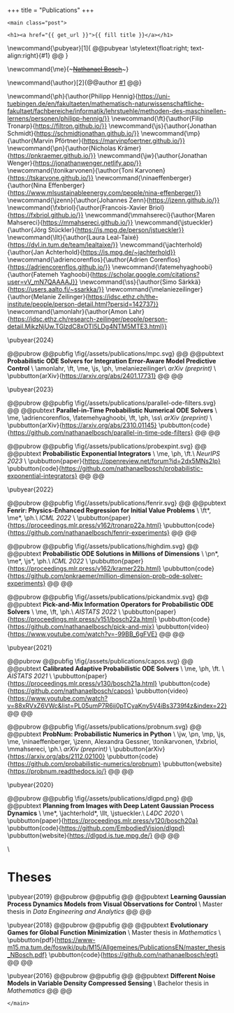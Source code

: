 +++
title = "Publications"
+++

~~~
<main class="post">
~~~

~~~
<h1><a href="{{ get_url }}">{{ fill title }}</a></h1>
~~~

<!-- co-authors: -->


\newcommand{\pubyear}[1]{
@@pubyear
\styletext{float:right; text-align:right}{#1}
@@
}

\newcommand{\me}{~~~<ins>Nathanael Bosch</ins>~~~}

\newcommand{\author}[2]{@@author
[#1](#2)
@@}

\newcommand{\ph}{\author{Philipp Hennig}{https://uni-tuebingen.de/en/fakultaeten/mathematisch-naturwissenschaftliche-fakultaet/fachbereiche/informatik/lehrstuehle/methoden-des-maschinellen-lernens/personen/philipp-hennig/}}
\newcommand{\ft}{\author{Filip Tronarp}{https://filtron.github.io/}}
\newcommand{\js}{\author{Jonathan Schmidt}{https://schmidtjonathan.github.io/}}
\newcommand{\mp}{\author{Marvin Pförtner}{https://marvinpfoertner.github.io/}}
\newcommand{\pn}{\author{Nicholas Krämer}{https://pnkraemer.github.io/}}
\newcommand{\jw}{\author{Jonathan Wenger}{https://jonathanwenger.netlify.app/}}
\newcommand{\tonikarvonen}{\author{Toni Karvonen}{https://tskarvone.github.io/}}
\newcommand{\ninaeffenberger}{\author{Nina Effenberger}{https://www.mlsustainableenergy.com/people/nina-effenberger/}}
\newcommand{\jzenn}{\author{Johannes Zenn}{https://jzenn.github.io/}}
\newcommand{\fxbriol}{\author{Francois-Xavier Briol}{https://fxbriol.github.io/}}
\newcommand{\mmahsereci}{\author{Maren Mahsereci}{https://mmahsereci.github.io/}}
\newcommand{\jstueckler}{\author{Jörg Stückler}{https://is.mpg.de/person/jstueckler}}
\newcommand{\llt}{\author{Laura Leal-Taixé}{https://dvl.in.tum.de/team/lealtaixe/}}
\newcommand{\jachterhold}{\author{Jan Achterhold}{https://is.mpg.de/~jachterhold}}
\newcommand{\adriencorenflos}{\author{Adrien Corenflos}{https://adriencorenflos.github.io/}}
\newcommand{\fatemehyaghoobi}{\author{Fatemeh Yaghoobi}{https://scholar.google.com/citations?user=vV_mN7QAAAAJ}}
\newcommand{\ss}{\author{Simo Särkkä}{https://users.aalto.fi/~ssarkka/}}
\newcommand{\melaniezeilinger}{\author{Melanie Zeilinger}{https://idsc.ethz.ch/the-institute/people/person-detail.html?persid=142737}}
\newcommand{\amonlahr}{\author{Amon Lahr}{https://idsc.ethz.ch/research-zeilinger/people/person-detail.MjkzNjUw.TGlzdC8xOTI5LDg4NTM5MTE3.html}}

\pubyear{2024}

@@pubrow
@@pubfig
    \fig{/assets/publications/mpc.svg}
@@
@@pubtext
    **Probabilistic ODE Solvers for Integration Error-Aware Model Predictive Control** \\
    \amonlahr, \ft, \me, \js, \ph, \melaniezeilinger\\
    _arXiv (preprint)_ \\
    \pubbutton{arXiv}{https://arxiv.org/abs/2401.17731}
@@
@@

\pubyear{2023}

@@pubrow
@@pubfig
    \fig{/assets/publications/parallel-ode-filters.svg}
@@
@@pubtext
    **Parallel-in-Time Probabilistic Numerical ODE Solvers** \\
    \me, \adriencorenflos, \fatemehyaghoobi, \ft, \ph, \ss\\
    _arXiv (preprint)_ \\
    \pubbutton{arXiv}{https://arxiv.org/abs/2310.01145}
    \pubbutton{code}{https://github.com/nathanaelbosch/parallel-in-time-ode-filters}
@@
@@

@@pubrow
@@pubfig
    \fig{/assets/publications/probexpint.svg}
@@
@@pubtext
    **Probabilistic Exponential Integrators** \\
    \me, \ph, \ft.\\
    _NeurIPS 2023_ \\
    \pubbutton{paper}{https://openreview.net/forum?id=2dx5MNs2Ip}
    \pubbutton{code}{https://github.com/nathanaelbosch/probabilistic-exponential-integrators}
@@
@@

\pubyear{2022}

@@pubrow
@@pubfig
    \fig{/assets/publications/fenrir.svg}
@@
@@pubtext
    **Fenrir: Physics-Enhanced Regression for Initial Value Problems** \\
    \ft\*, \me\*, \ph.\\
    _ICML 2022_ \\
    \pubbutton{paper}{https://proceedings.mlr.press/v162/tronarp22a.html}
    \pubbutton{code}{https://github.com/nathanaelbosch/fenrir-experiments}
@@
@@


@@pubrow
@@pubfig
    \fig{/assets/publications/highdim.svg}
@@
@@pubtext
    **Probabilistic ODE Solutions in Millions of Dimensions** \\
    \pn\*, \me\*, \js\*, \ph.\\
    _ICML 2022_ \\
    \pubbutton{paper}{https://proceedings.mlr.press/v162/kramer22b.html}
    \pubbutton{code}{https://github.com/pnkraemer/million-dimension-prob-ode-solver-experiments}
@@
@@


@@pubrow
@@pubfig
    \fig{/assets/publications/pickandmix.svg}
@@
@@pubtext
    **Pick-and-Mix Information Operators for Probabilistic ODE Solvers** \\
    \me, \ft, \ph.\\
    _AISTATS 2022_ \\
    \pubbutton{paper}{https://proceedings.mlr.press/v151/bosch22a.html}
    \pubbutton{code}{https://github.com/nathanaelbosch/pick-and-mix}
    \pubbutton{video}{https://www.youtube.com/watch?v=-99BB_6gFVE}
@@
@@

\pubyear{2021}

@@pubrow
@@pubfig
    \fig{/assets/publications/capos.svg}
@@
@@pubtext
    **Calibrated Adaptive Probabilistic ODE Solvers** \\
    \me, \ph, \ft. \\
    _AISTATS 2021_ \\
    \pubbutton{paper}{https://proceedings.mlr.press/v130/bosch21a.html}
    \pubbutton{code}{https://github.com/nathanaelbosch/capos}
    \pubbutton{video}{https://www.youtube.com/watch?v=88xRVxZ6VWc&list=PL05umP7R6ij0pTCyaKny5V4iBs3739f4z&index=22}
@@
@@

@@pubrow
@@pubfig
    \fig{/assets/publications/probnum.svg}
@@
@@pubtext
    **ProbNum: Probabilistic Numerics in Python** \\
    \jw, \pn, \mp, \js, \me, \ninaeffenberger, \jzenn, Alexandra Gessner, \tonikarvonen, \fxbriol, \mmahsereci, \ph.\\
    _arXiv (preprint)_ \\
    \pubbutton{arXiv}{https://arxiv.org/abs/2112.02100}
    \pubbutton{code}{https://github.com/probabilistic-numerics/probnum}
    \pubbutton{website}{https://probnum.readthedocs.io/}
@@
@@

\pubyear{2020}

@@pubrow
@@pubfig
    \fig{/assets/publications/dlgpd.png}
@@
@@pubtext
    **Planning from Images with Deep Latent Gaussian Process Dynamics** \\
    \me\*, \jachterhold\*, \llt, \jstueckler.\\
    _L4DC 2020_ \\
    \pubbutton{paper}{https://proceedings.mlr.press/v120/bosch20a}
    \pubbutton{code}{https://github.com/EmbodiedVision/dlgpd}
    \pubbutton{website}{https://dlgpd.is.tue.mpg.de/}
@@
@@

\\

# Theses
\pubyear{2019}
@@pubrow
@@pubfig
@@
@@pubtext
    **Learning Gaussian Process Dynamics Models from Visual Observations for Control** \\
    Master thesis in *Data Engineering and Analytics*
@@
@@

\pubyear{2018}
@@pubrow
@@pubfig
@@
@@pubtext
    **Evolutionary Games for Global Function Minimization** \\
    Master thesis in *Mathematics* \\
    \pubbutton{pdf}{https://www-m15.ma.tum.de/foswiki/pub/M15/Allgemeines/PublicationsEN/master_thesis_NBosch.pdf}
    \pubbutton{code}{https://github.com/nathanaelbosch/egt}
@@
@@

\pubyear{2016}
@@pubrow
@@pubfig
@@
@@pubtext
    **Different Noise Models in Variable Density Compressed Sensing** \\
    Bachelor thesis in *Mathematics*
@@
@@

~~~
</main>
~~~
